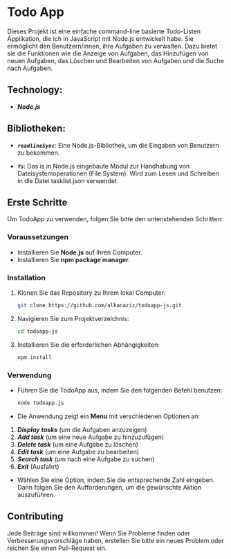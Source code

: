# Todo App

Dieses Projekt ist eine einfache command-line basierte Todo-Listen Applikation, die ich in JavaScript mit Node.js entwickelt habe. Sie ermöglicht den Benutzern/innen, ihre Aufgaben zu verwalten. Dazu bietet sie die Funktionen wie die Anzeige von Aufgaben, das Hinzufügen von neuen Aufgaben, das Löschen und Bearbeiten von Aufgaben und die Suche nach Aufgaben.

## Technology:

- ***Node.js***

## Bibliotheken:

- ***`readlineSync`***: Eine Node.js-Bibliothek, um die Eingaben von Benutzern zu bekommen.

- ***`fs`***: Das is in Node.js eingebaute Modul zur Handhabung von Dateisystemoperationen (File System). Wird zum Lesen und Schreiben in die Datei tasklist.json verwendet.

## Erste Schritte

Um TodoApp zu verwenden, folgen Sie bitte den untenstehenden Schritten:

### Voraussetzungen

- Installieren Sie **Node.js** auf Ihren Computer.
- Installieren Sie **npm package manager**.

### Installation

1. Klonen Sie das Repository zu Ihrem lokal Computer:

    ```bash
    git clone https://github.com/alkanaziz/todoapp-js.git
    ```

2. Navigieren Sie zum Projektverzeichnis:

    ```bash
    cd todoapp-js
    ```

3. Installieren Sie die erforderlichen Abhängigkeiten:

    ```bash
    npm install
    ```

###  Verwendung
- Führen Sie die TodoApp aus, indem Sie den folgenden Befehl benutzen:

    ```bash
    node todoapp.js
    ```

- Die Anwendung zeigt ein **Menu** mit verschiedenen Optionen an:

1. ***Display tasks*** (um die Aufgaben anzuzeigen)
2. ***Add task*** (um eine neue Aufgabe zu hinzuzufügen)
3. ***Delete task*** (um eine Aufgabe zu löschen)
4. ***Edit task*** (um eine Aufgabe zu bearbeiten)
5. ***Search task*** (um nach eine Aufgabe zu suchen)
6. ***Exit*** (Ausfahrt)

- Wählen Sie eine Option, indem Sie die entsprechende Zahl eingeben. Dann folgen Sie den Aufforderungen, um die gewünschte Aktion auszuführen.

## Contributing

Jede Beiträge sind willkommen! Wenn Sie Probleme finden oder Verbesserungsvorschläge haben, erstellen Sie bitte ein neues Problem oder reichen Sie einen Pull-Request ein.